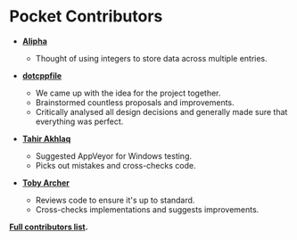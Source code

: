 # Pocket Contributors

* **[Alipha](https://github.com/alipha)**

  * Thought of using integers to store data across multiple entries.

* **[dotcppfile](https://github.com/dotcppfile)**

  * We came up with the idea for the project together.
  * Brainstormed countless proposals and improvements.
  * Critically analysed all design decisions and generally made sure that everything was perfect.

* **[Tahir Akhlaq](https://github.com/takhlaq)**

  * Suggested AppVeyor for Windows testing.
  * Picks out mistakes and cross-checks code.

* **[Toby Archer](https://github.com/mnzt)**

  * Reviews code to ensure it's up to standard.
  * Cross-checks implementations and suggests improvements.

**[Full contributors list](https://github.com/libeclipse/pocket/contributors).**
